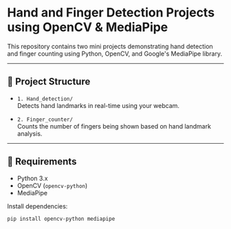# Hand and Finger Detection Projects using OpenCV & MediaPipe

This repository contains two mini projects demonstrating hand detection and finger counting using Python, OpenCV, and Google's MediaPipe library.

---

## 📁 Project Structure

- `1. Hand_detection/`  
   Detects hand landmarks in real-time using your webcam.

- `2. Finger_counter/`  
   Counts the number of fingers being shown based on hand landmark analysis.

---

## 🔧 Requirements

- Python 3.x
- OpenCV (`opencv-python`)
- MediaPipe

Install dependencies:
```bash
pip install opencv-python mediapipe
